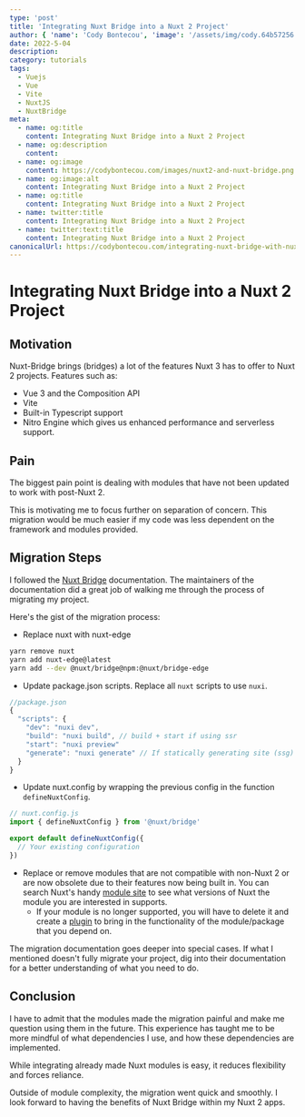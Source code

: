 ```yaml
---
type: 'post'
title: 'Integrating Nuxt Bridge into a Nuxt 2 Project'
author: { 'name': 'Cody Bontecou', 'image': '/assets/img/cody.64b57256.jpg' }
date: 2022-5-04
description:
category: tutorials
tags:
  - Vuejs
  - Vue
  - Vite
  - NuxtJS
  - NuxtBridge
meta:
  - name: og:title
    content: Integrating Nuxt Bridge into a Nuxt 2 Project
  - name: og:description
    content:
  - name: og:image
    content: https://codybontecou.com/images/nuxt2-and-nuxt-bridge.png
  - name: og:image:alt
    content: Integrating Nuxt Bridge into a Nuxt 2 Project
  - name: og:title
    content: Integrating Nuxt Bridge into a Nuxt 2 Project
  - name: twitter:title
    content: Integrating Nuxt Bridge into a Nuxt 2 Project
  - name: twitter:text:title
    content: Integrating Nuxt Bridge into a Nuxt 2 Project
canonicalUrl: https://codybontecou.com/integrating-nuxt-bridge-with-nuxt2.html
---
```


# Integrating Nuxt Bridge into a Nuxt 2 Project

## Motivation

Nuxt-Bridge brings (bridges) a lot of the features Nuxt 3 has to offer to Nuxt 2 projects.
Features such as:

- Vue 3 and the Composition API
- Vite
- Built-in Typescript support
- Nitro Engine which gives us enhanced performance and serverless support.

## Pain

The biggest pain point is dealing with modules that have not been updated to work with post-Nuxt 2.

This is motivating me to focus further on separation of concern. This migration would be much easier if my code was less dependent on the framework and modules provided.

## Migration Steps

I followed the [Nuxt Bridge](https://v3.nuxtjs.org/bridge/overview/) documentation. The maintainers of the documentation did a great job of walking me through the process of migrating my project.

Here's the gist of the migration process:

- Replace nuxt with nuxt-edge

```bash
yarn remove nuxt
yarn add nuxt-edge@latest
yarn add --dev @nuxt/bridge@npm:@nuxt/bridge-edge
```

- Update package.json scripts. Replace all `nuxt` scripts to use `nuxi`.

```js
//package.json
{
  "scripts": {
    "dev": "nuxi dev",
    "build": "nuxi build", // build + start if using ssr
    "start": "nuxi preview"
    "generate": "nuxi generate" // If statically generating site (ssg)
  }
}
```

- Update nuxt.config by wrapping the previous config in the function `defineNuxtConfig`.

```js
// nuxt.config.js
import { defineNuxtConfig } from '@nuxt/bridge'

export default defineNuxtConfig({
  // Your existing configuration
})
```

- Replace or remove modules that are not compatible with non-Nuxt 2 or are now obsolete due to their features now being built in. You can search Nuxt's handy [module site](https://modules.nuxtjs.org/) to see what versions of Nuxt the module you are interested in supports.
  - If your module is no longer supported, you will have to delete it and create a [plugin](https://v3.nuxtjs.org/guide/directory-structure/plugins/) to bring in the functionality of the module/package that you depend on.

The migration documentation goes deeper into special cases. If what I mentioned doesn't fully migrate your project, dig into their documentation for a better understanding of what you need to do.

## Conclusion

I have to admit that the modules made the migration painful and make me question using them in the future. This experience has taught me to be more mindful of what dependencies I use, and how these dependencies are implemented.

While integrating already made Nuxt modules is easy, it reduces flexibility and forces reliance.

Outside of module complexity, the migration went quick and smoothly. I look forward to having the benefits of Nuxt Bridge within my Nuxt 2 apps.

<SimpleNewsletter />
<Post />
